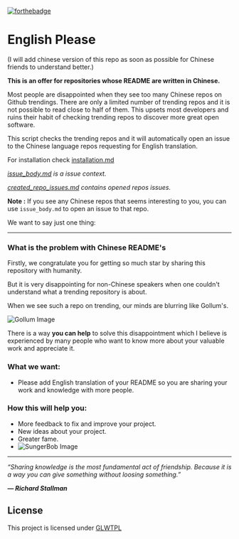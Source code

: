 [![forthebadge](https://forthebadge.com/images/badges/built-with-love.svg)](https://forthebadge.com)
# English Please 

(I will add chinese version of this repo as soon as possible for Chinese friends to understand better.)

**This is an offer for repositories whose README are written in Chinese.**

Most people are disappointed when they see too many Chinese repos on Github trendings. There are only a limited number of trending repos and it is not possible to read close to half of them. This upsets most developers and ruins their habit of checking trending repos to discover more great open software.

This script checks the trending repos and it will automatically open an issue to the Chinese language repos requesting for English translation. 

For installation check [installation.md](https://github.com/us/hey-dude/blob/master/installation.md)

_[issue_body.md](https://github.com/us/hey-dude/blob/master/issue_body.md) is a issue context._

_[created_repo_issues.md](https://github.com/us/hey-dude/blob/master/created_repo_issues.md) contains opened repos issues._

**Note :** If you see any Chinese repos that seems interesting to you, you can use `issue_body.md` to open an issue to that repo.

We want to say just one thing:

---

### What is the problem with Chinese README's

Firstly, we congratulate you for getting so much star by sharing this repository with humanity.

But it is very disappointing for non-Chinese speakers when one couldn't understand what a trending repository is about.

When we see such a repo on trending, our minds are blurring like Gollum's.

![Gollum Image](https://media.giphy.com/media/V4uGHRgz0zi6Y/giphy-downsized-large.gif)

There is a way **you can help** to solve this disappointment which I believe is experienced by many people who want to know more about your valuable work and appreciate it.

### What we want:
 - Please add English translation of your README so you are sharing your work and knowledge with more people.

### How this will help you:
 - More feedback to fix and improve your project.
 - New ideas about your project.
 - Greater fame.
 - ![SungerBob Image](https://media.giphy.com/media/3o7absbD7PbTFQa0c8/source.gif)

---

_“Sharing knowledge is the most fundamental act of friendship. Because it is a way you can give something without loosing something.”_

_**— Richard Stallman**_

## License
This project is licensed under [GLWTPL](https://github.com/us/hey-dude/blob/master/LICENSE)
